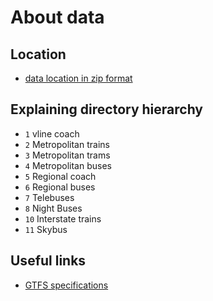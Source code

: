 # About data 

## Location

- [data location in zip format](https://www.data.vic.gov.au/data/dataset/ptv-timetable-and-geographic-information-2015-gtfs)

## Explaining directory hierarchy

- `1` vline coach
- `2` Metropolitan trains
- `3` Metropolitan trams
- `4` Metropolitan buses
- `5` Regional coach
- `6` Regional buses
- `7` Telebuses
- `8` Night Buses
- `10` Interstate trains
- `11` Skybus

## Useful links

- [GTFS specifications](https://developers.google.com/transit/gtfs/)
